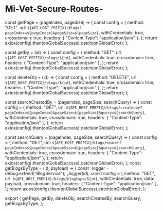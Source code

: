 # Mi-Vet-Secure-Routes-

const getPage = (pageIndex, pageSize) => {
  const config = {
    method: "GET",
    url: `${API_HOST_PREFIX}/blogs?pageIndex=${pageIndex}&pageSize=${pageSize}`,
    withCredentials: true,
    crossdomain: true,
    headers: { "Content-Type": "application/json" },
  };
  return axios(config).then(onGlobalSuccess).catch(onGlobalError);
};

const getBy = (id) => {
  const config = {
    method: "GET",
    url: `${API_HOST_PREFIX}/blogs/${id}`,
    withCredentials: true,
    crossdomain: true,
    headers: { "Content-Type": "application/json" },
  };
  return axios(config).then(onGlobalSuccess).catch(onGlobalError);
};

const deleteObj = (id) => {
  const config = {
    method: "DELETE",
    url: `${API_HOST_PREFIX}/blogs/${id}`,
    withCredentials: true,
    crossdomain: true,
    headers: { "Content-Type": "application/json" },
  };
  return axios(config).then(onGlobalSuccess).catch(onGlobalError);
};

const searchCreatedBy = (pageIndex, pageSize, searchQuery) => {
  const config = {
    method: "GET",
    url: `${API_HOST_PREFIX}/blogs/createdby?pageIndex=${pageIndex}&pageSize=${pageSize}&query=${searchQuery}`,
    withCredentials: true,
    crossdomain: true,
    headers: { "Content-Type": "application/json" },
  };
  return axios(config).then(onGlobalSuccess).catch(onGlobalError);
};

const searchQuery = (pageIndex, pageSize, searchQuery) => {
  const config = {
    method: "GET",
    url: `${API_HOST_PREFIX}/blogs/search?pageIndex=${pageIndex}&pageSize=${pageSize}&query=${searchQuery}`,
    withCredentials: true,
    crossdomain: true,
    headers: { "Content-Type": "application/json" },
  };
  return axios(config).then(onGlobalSuccess).catch(onGlobalError);
};
const getBlogsByType = (id, payload) => {
  const _logger = debug.extend("BlogService");
  _logger(id);
  const config = {
    method: "GET",
    url: `${API_HOST_PREFIX}/blogs/blogtype/${id}`,
    withCredentials: true,
    data: payload,
    crossdomain: true,
    headers: { "Content-Type": "application/json" },
  };
  return axios(config).then(onGlobalSuccess).catch(onGlobalError);
};

export {
  getPage,
  getBy,
  deleteObj,
  searchCreatedBy,
  searchQuery,
  getBlogsByType,
};
